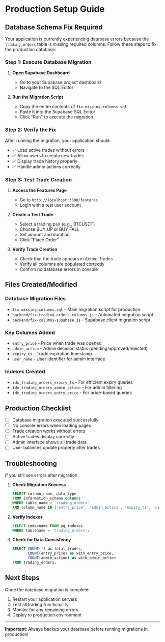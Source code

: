 # Production Setup Guide

## Database Schema Fix Required

Your application is currently experiencing database errors because the `trading_orders` table is missing required columns. Follow these steps to fix the production database:

### Step 1: Execute Database Migration

1. **Open Supabase Dashboard**
   - Go to your Supabase project dashboard
   - Navigate to the SQL Editor

2. **Run the Migration Script**
   - Copy the entire contents of `fix-missing-columns.sql`
   - Paste it into the Supabase SQL Editor
   - Click "Run" to execute the migration

### Step 2: Verify the Fix

After running the migration, your application should:
- ✅ Load active trades without errors
- ✅ Allow users to create new trades
- ✅ Display trade history properly
- ✅ Handle admin actions correctly

### Step 3: Test Trade Creation

1. **Access the Features Page**
   - Go to `http://localhost:3000/features`
   - Login with a test user account

2. **Create a Test Trade**
   - Select a trading pair (e.g., BTCUSDT)
   - Choose BUY UP or BUY FALL
   - Set amount and duration
   - Click "Place Order"

3. **Verify Trade Creation**
   - Check that the trade appears in Active Trades
   - Verify all columns are populated correctly
   - Confirm no database errors in console

## Files Created/Modified

### Database Migration Files
- `fix-missing-columns.sql` - Main migration script for production
- `backend/fix-trading-orders-columns.js` - Automated migration script
- `backend/fix-columns-supabase.js` - Supabase client migration script

### Key Columns Added
- `entry_price` - Price when trade was opened
- `admin_action` - Admin decision status (pending/approved/rejected)
- `expiry_ts` - Trade expiration timestamp
- `user_name` - User identifier for admin interface

### Indexes Created
- `idx_trading_orders_expiry_ts` - For efficient expiry queries
- `idx_trading_orders_admin_action` - For admin filtering
- `idx_trading_orders_entry_price` - For price-based queries

## Production Checklist

- [ ] Database migration executed successfully
- [ ] No console errors when loading pages
- [ ] Trade creation works without errors
- [ ] Active trades display correctly
- [ ] Admin interface shows all trade data
- [ ] User balances update properly after trades

## Troubleshooting

If you still see errors after migration:

1. **Check Migration Success**
   ```sql
   SELECT column_name, data_type 
   FROM information_schema.columns 
   WHERE table_name = 'trading_orders' 
   AND column_name IN ('entry_price', 'admin_action', 'expiry_ts', 'user_name');
   ```

2. **Verify Indexes**
   ```sql
   SELECT indexname FROM pg_indexes 
   WHERE tablename = 'trading_orders';
   ```

3. **Check for Data Consistency**
   ```sql
   SELECT COUNT(*) as total_trades,
          COUNT(entry_price) as with_entry_price,
          COUNT(admin_action) as with_admin_action
   FROM trading_orders;
   ```

## Next Steps

Once the database migration is complete:
1. Restart your application servers
2. Test all trading functionality
3. Monitor for any remaining errors
4. Deploy to production environment

---

**Important**: Always backup your database before running migrations in production!